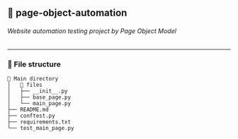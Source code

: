 ## 💼 page-object-automation
###### Website automation testing project by Page Object Model
<hr>

### 📑 File structure
```
📂 Main directory
│   📁 files
│   ├── __init__.py
│   ├── base_page.py
│   └── main_page.py
├── README.md 
├── conftest.py
├── requirements.txt
└── test_main_page.py
```